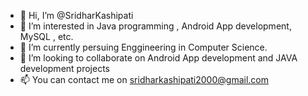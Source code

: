 - 👋 Hi, I’m @SridharKashipati
- 👀 I’m interested in Java programming , Android App development, MySQL , etc.
- 🌱 I’m currently persuing Enggineering in Computer Science.
- 💞️ I’m looking to collaborate on Android App development and JAVA development projects
- 📫 You can contact me on sridharkashipati2000@gmail.com

<!---
SridharKashipati/SridharKashipati is a ✨ special ✨ repository because its `README.md` (this file) appears on your GitHub profile.
You can click the Preview link to take a look at your changes.
--->
